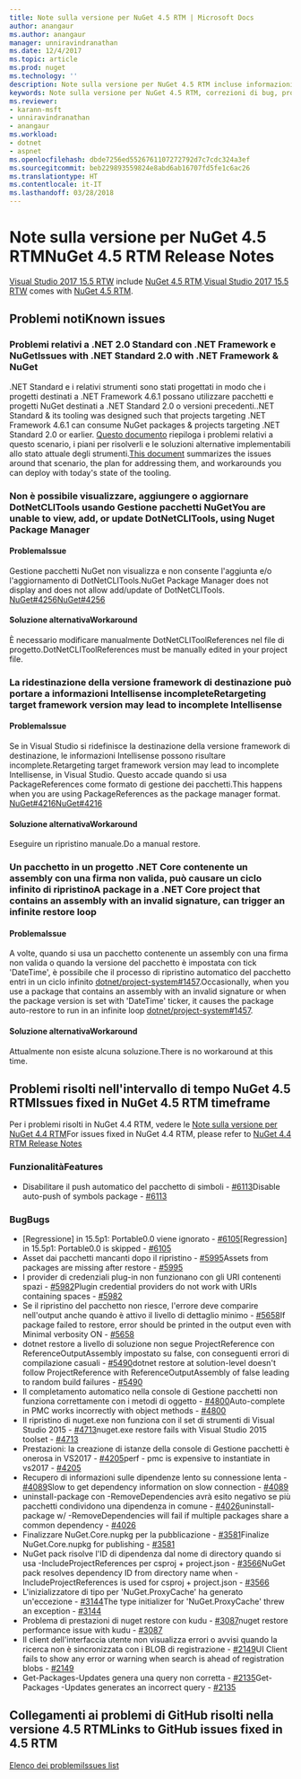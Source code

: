 ```yaml
---
title: Note sulla versione per NuGet 4.5 RTM | Microsoft Docs
author: anangaur
ms.author: anangaur
manager: unniravindranathan
ms.date: 12/4/2017
ms.topic: article
ms.prod: nuget
ms.technology: ''
description: Note sulla versione per NuGet 4.5 RTM incluse informazioni su problemi noti, correzioni di bug e DCR.
keywords: Note sulla versione per NuGet 4.5 RTM, correzioni di bug, problemi noti, funzionalità aggiunte, DCR
ms.reviewer:
- karann-msft
- unniravindranathan
- anangaur
ms.workload:
- dotnet
- aspnet
ms.openlocfilehash: dbde7256ed5526761107272792d7c7cdc324a3ef
ms.sourcegitcommit: beb229893559824e8abd6ab16707fd5fe1c6ac26
ms.translationtype: HT
ms.contentlocale: it-IT
ms.lasthandoff: 03/28/2018
---
```

# <a name="nuget-45-rtm-release-notes"></a><span data-ttu-id="db725-104">Note sulla versione per NuGet 4.5 RTM</span><span class="sxs-lookup"><span data-stu-id="db725-104">NuGet 4.5 RTM Release Notes</span></span>

<span data-ttu-id="db725-105">[Visual Studio 2017 15.5 RTW](https://www.visualstudio.com/news/releasenotes/vs2017-relnotes) include [NuGet 4.5 RTM](https://dist.nuget.org/win-x86-commandline/v4.5.0/nuget.exe).</span><span class="sxs-lookup"><span data-stu-id="db725-105">[Visual Studio 2017 15.5 RTW](https://www.visualstudio.com/news/releasenotes/vs2017-relnotes) comes with [NuGet 4.5 RTM](https://dist.nuget.org/win-x86-commandline/v4.5.0/nuget.exe).</span></span>

## <a name="known-issues"></a><span data-ttu-id="db725-106">Problemi noti</span><span class="sxs-lookup"><span data-stu-id="db725-106">Known issues</span></span>

### <a name="issues-with-net-standard-20-with-net-framework--nuget"></a><span data-ttu-id="db725-107">Problemi relativi a .NET 2.0 Standard con .NET Framework e NuGet</span><span class="sxs-lookup"><span data-stu-id="db725-107">Issues with .NET Standard 2.0 with .NET Framework & NuGet</span></span> 

<span data-ttu-id="db725-108">.NET Standard e i relativi strumenti sono stati progettati in modo che i progetti destinati a .NET Framework 4.6.1 possano utilizzare pacchetti e progetti NuGet destinati a .NET Standard 2.0 o versioni precedenti.</span><span class="sxs-lookup"><span data-stu-id="db725-108">.NET Standard & its tooling was designed such that projects targeting .NET Framework 4.6.1 can consume NuGet packages & projects targeting .NET Standard 2.0 or earlier.</span></span> <span data-ttu-id="db725-109">[Questo documento](https://github.com/dotnet/standard/issues/481) riepiloga i problemi relativi a questo scenario, i piani per risolverli e le soluzioni alternative implementabili allo stato attuale degli strumenti.</span><span class="sxs-lookup"><span data-stu-id="db725-109">[This document](https://github.com/dotnet/standard/issues/481) summarizes the issues around that scenario, the plan for addressing them, and workarounds you can deploy with today's state of the tooling.</span></span>

### <a name="you-are-unable-to-view-add-or-update-dotnetclitools-using-nuget-package-manager"></a><span data-ttu-id="db725-110">Non è possibile visualizzare, aggiungere o aggiornare DotNetCLITools usando Gestione pacchetti NuGet</span><span class="sxs-lookup"><span data-stu-id="db725-110">You are unable to view, add, or update DotNetCLITools, using Nuget Package Manager</span></span>

#### <a name="issue"></a><span data-ttu-id="db725-111">Problema</span><span class="sxs-lookup"><span data-stu-id="db725-111">Issue</span></span>

<span data-ttu-id="db725-112">Gestione pacchetti NuGet non visualizza e non consente l'aggiunta e/o l'aggiornamento di DotNetCLITools.</span><span class="sxs-lookup"><span data-stu-id="db725-112">NuGet Package Manager does not display and does not allow add/update of DotNetCLITools.</span></span> [<span data-ttu-id="db725-113">NuGet#4256</span><span class="sxs-lookup"><span data-stu-id="db725-113">NuGet#4256</span></span>](https://github.com/NuGet/Home/issues/4256)

#### <a name="workaround"></a><span data-ttu-id="db725-114">Soluzione alternativa</span><span class="sxs-lookup"><span data-stu-id="db725-114">Workaround</span></span>

<span data-ttu-id="db725-115">È necessario modificare manualmente DotNetCLIToolReferences nel file di progetto.</span><span class="sxs-lookup"><span data-stu-id="db725-115">DotNetCLIToolReferences must be manually edited in your project file.</span></span>

### <a name="retargeting-target-framework-version-may-lead-to-incomplete-intellisense"></a><span data-ttu-id="db725-116">La ridestinazione della versione framework di destinazione può portare a informazioni Intellisense incomplete</span><span class="sxs-lookup"><span data-stu-id="db725-116">Retargeting target framework version may lead to incomplete Intellisense</span></span>

#### <a name="issue"></a><span data-ttu-id="db725-117">Problema</span><span class="sxs-lookup"><span data-stu-id="db725-117">Issue</span></span>

<span data-ttu-id="db725-118">Se in Visual Studio si ridefinisce la destinazione della versione framework di destinazione, le informazioni Intellisense possono risultare incomplete.</span><span class="sxs-lookup"><span data-stu-id="db725-118">Retargeting target framework version may lead to incomplete Intellisense, in Visual Studio.</span></span> <span data-ttu-id="db725-119">Questo accade quando si usa PackageReferences come formato di gestione dei pacchetti.</span><span class="sxs-lookup"><span data-stu-id="db725-119">This happens when you are using PackageReferences as the package manager format.</span></span> [<span data-ttu-id="db725-120">NuGet#4216</span><span class="sxs-lookup"><span data-stu-id="db725-120">NuGet#4216</span></span>](https://github.com/NuGet/Home/issues/4216)

#### <a name="workaround"></a><span data-ttu-id="db725-121">Soluzione alternativa</span><span class="sxs-lookup"><span data-stu-id="db725-121">Workaround</span></span>

<span data-ttu-id="db725-122">Eseguire un ripristino manuale.</span><span class="sxs-lookup"><span data-stu-id="db725-122">Do a manual restore.</span></span>

### <a name="a-package-in-a-net-core-project-that-contains-an-assembly-with-an-invalid-signature-can-trigger-an-infinite-restore-loop"></a><span data-ttu-id="db725-123">Un pacchetto in un progetto .NET Core contenente un assembly con una firma non valida, può causare un ciclo infinito di ripristino</span><span class="sxs-lookup"><span data-stu-id="db725-123">A package in a .NET Core project that contains an assembly with an invalid signature, can trigger an infinite restore loop</span></span>

#### <a name="issue"></a><span data-ttu-id="db725-124">Problema</span><span class="sxs-lookup"><span data-stu-id="db725-124">Issue</span></span>

<span data-ttu-id="db725-125">A volte, quando si usa un pacchetto contenente un assembly con una firma non valida o quando la versione del pacchetto è impostata con tick 'DateTime', è possibile che il processo di ripristino automatico del pacchetto entri in un ciclo infinito [dotnet/project-system#1457](https://github.com/dotnet/project-system/issues/1457).</span><span class="sxs-lookup"><span data-stu-id="db725-125">Occasionally, when you use a package that contains an assembly with an invalid signature or when the package version is set with 'DateTime' ticker, it causes the package auto-restore to run in an infinite loop [dotnet/project-system#1457](https://github.com/dotnet/project-system/issues/1457).</span></span>

#### <a name="workaround"></a><span data-ttu-id="db725-126">Soluzione alternativa</span><span class="sxs-lookup"><span data-stu-id="db725-126">Workaround</span></span>

<span data-ttu-id="db725-127">Attualmente non esiste alcuna soluzione.</span><span class="sxs-lookup"><span data-stu-id="db725-127">There is no workaround at this time.</span></span>

## <a name="issues-fixed-in-nuget-45-rtm-timeframe"></a><span data-ttu-id="db725-128">Problemi risolti nell'intervallo di tempo NuGet 4.5 RTM</span><span class="sxs-lookup"><span data-stu-id="db725-128">Issues fixed in NuGet 4.5 RTM timeframe</span></span>

<span data-ttu-id="db725-129">Per i problemi risolti in NuGet 4.4 RTM, vedere le [Note sulla versione per NuGet 4.4 RTM](../release-notes/nuget-4.4-RTM.md)</span><span class="sxs-lookup"><span data-stu-id="db725-129">For issues fixed in NuGet 4.4 RTM, please refer to [NuGet 4.4 RTM Release Notes](../release-notes/nuget-4.4-RTM.md)</span></span> 

### <a name="features"></a><span data-ttu-id="db725-130">Funzionalità</span><span class="sxs-lookup"><span data-stu-id="db725-130">Features</span></span>

- <span data-ttu-id="db725-131">Disabilitare il push automatico del pacchetto di simboli - [#6113](https://github.com/NuGet/Home/issues/6113)</span><span class="sxs-lookup"><span data-stu-id="db725-131">Disable auto-push of symbols package - [#6113](https://github.com/NuGet/Home/issues/6113)</span></span>

### <a name="bugs"></a><span data-ttu-id="db725-132">Bug</span><span class="sxs-lookup"><span data-stu-id="db725-132">Bugs</span></span>

- <span data-ttu-id="db725-133">[Regressione] in 15.5p1: Portable0.0 viene ignorato - [#6105](https://github.com/NuGet/Home/issues/6105)</span><span class="sxs-lookup"><span data-stu-id="db725-133">[Regression] in 15.5p1: Portable0.0 is skipped - [#6105](https://github.com/NuGet/Home/issues/6105)</span></span>
- <span data-ttu-id="db725-134">Asset dai pacchetti mancanti dopo il ripristino - [#5995](https://github.com/NuGet/Home/issues/5995)</span><span class="sxs-lookup"><span data-stu-id="db725-134">Assets from packages are missing after restore - [#5995](https://github.com/NuGet/Home/issues/5995)</span></span>
- <span data-ttu-id="db725-135">I provider di credenziali plug-in non funzionano con gli URI contenenti spazi - [#5982](https://github.com/NuGet/Home/issues/5982)</span><span class="sxs-lookup"><span data-stu-id="db725-135">Plugin credential providers do not work with URIs containing spaces - [#5982](https://github.com/NuGet/Home/issues/5982)</span></span>
- <span data-ttu-id="db725-136">Se il ripristino del pacchetto non riesce, l'errore deve comparire nell'output anche quando è attivo il livello di dettaglio minimo - [#5658](https://github.com/NuGet/Home/issues/5658)</span><span class="sxs-lookup"><span data-stu-id="db725-136">If package failed to restore, error should be printed in the output even with Minimal verbosity ON - [#5658](https://github.com/NuGet/Home/issues/5658)</span></span>
- <span data-ttu-id="db725-137">dotnet restore a livello di soluzione non segue ProjectReference con ReferenceOutputAssembly impostato su false, con conseguenti errori di compilazione casuali - [#5490](https://github.com/NuGet/Home/issues/5490)</span><span class="sxs-lookup"><span data-stu-id="db725-137">dotnet restore at solution-level doesn't follow ProjectReference with ReferenceOutputAssembly of false leading to random build failures - [#5490](https://github.com/NuGet/Home/issues/5490)</span></span>
- <span data-ttu-id="db725-138">Il completamento automatico nella console di Gestione pacchetti non funziona correttamente con i metodi di oggetto - [#4800](https://github.com/NuGet/Home/issues/4800)</span><span class="sxs-lookup"><span data-stu-id="db725-138">Auto-complete in PMC works incorrectly with object methods - [#4800](https://github.com/NuGet/Home/issues/4800)</span></span>
- <span data-ttu-id="db725-139">Il ripristino di nuget.exe non funziona con il set di strumenti di Visual Studio 2015 - [#4713](https://github.com/NuGet/Home/issues/4713)</span><span class="sxs-lookup"><span data-stu-id="db725-139">nuget.exe restore fails with Visual Studio 2015 toolset - [#4713](https://github.com/NuGet/Home/issues/4713)</span></span>
- <span data-ttu-id="db725-140">Prestazioni: la creazione di istanze della console di Gestione pacchetti è onerosa in VS2017 - [#4205](https://github.com/NuGet/Home/issues/4205)</span><span class="sxs-lookup"><span data-stu-id="db725-140">perf - pmc is expensive to instantiate in vs2017 - [#4205](https://github.com/NuGet/Home/issues/4205)</span></span>
- <span data-ttu-id="db725-141">Recupero di informazioni sulle dipendenze lento su connessione lenta - [#4089](https://github.com/NuGet/Home/issues/4089)</span><span class="sxs-lookup"><span data-stu-id="db725-141">Slow to get dependency information on slow connection - [#4089](https://github.com/NuGet/Home/issues/4089)</span></span>
- <span data-ttu-id="db725-142">uninstall-package con -RemoveDependencies avrà esito negativo se più pacchetti condividono una dipendenza in comune - [#4026](https://github.com/NuGet/Home/issues/4026)</span><span class="sxs-lookup"><span data-stu-id="db725-142">uninstall-package w/ -RemoveDependencies will fail if multiple packages share a common dependency - [#4026](https://github.com/NuGet/Home/issues/4026)</span></span>
- <span data-ttu-id="db725-143">Finalizzare NuGet.Core.nupkg per la pubblicazione - [#3581](https://github.com/NuGet/Home/issues/3581)</span><span class="sxs-lookup"><span data-stu-id="db725-143">Finalize NuGet.Core.nupkg for publishing - [#3581](https://github.com/NuGet/Home/issues/3581)</span></span>
- <span data-ttu-id="db725-144">NuGet pack risolve l'ID di dipendenza dal nome di directory quando si usa -IncludeProjectReferences per csproj + project.json - [#3566](https://github.com/NuGet/Home/issues/3566)</span><span class="sxs-lookup"><span data-stu-id="db725-144">NuGet pack resolves dependency ID from directory name when -IncludeProjectReferences is used for csproj + project.json - [#3566](https://github.com/NuGet/Home/issues/3566)</span></span>
- <span data-ttu-id="db725-145">L'inizializzatore di tipo per 'NuGet.ProxyCache' ha generato un'eccezione - [#3144](https://github.com/NuGet/Home/issues/3144)</span><span class="sxs-lookup"><span data-stu-id="db725-145">The type initializer for 'NuGet.ProxyCache' threw an exception - [#3144](https://github.com/NuGet/Home/issues/3144)</span></span>
- <span data-ttu-id="db725-146">Problema di prestazioni di nuget restore con kudu - [#3087](https://github.com/NuGet/Home/issues/3087)</span><span class="sxs-lookup"><span data-stu-id="db725-146">nuget restore performance issue with kudu - [#3087](https://github.com/NuGet/Home/issues/3087)</span></span>
- <span data-ttu-id="db725-147">Il client dell'interfaccia utente non visualizza errori o avvisi quando la ricerca non è sincronizzata con i BLOB di registrazione - [#2149](https://github.com/NuGet/Home/issues/2149)</span><span class="sxs-lookup"><span data-stu-id="db725-147">UI Client fails to show any error or warning when search is ahead of registration blobs - [#2149](https://github.com/NuGet/Home/issues/2149)</span></span>
- <span data-ttu-id="db725-148">Get-Packages-Updates genera una query non corretta - [#2135](https://github.com/NuGet/Home/issues/2135)</span><span class="sxs-lookup"><span data-stu-id="db725-148">Get-Packages -Updates generates an incorrect query - [#2135](https://github.com/NuGet/Home/issues/2135)</span></span>

## <a name="links-to-github-issues-fixed-in-45-rtm"></a><span data-ttu-id="db725-149">Collegamenti ai problemi di GitHub risolti nella versione 4.5 RTM</span><span class="sxs-lookup"><span data-stu-id="db725-149">Links to GitHub issues fixed in 4.5 RTM</span></span>

[<span data-ttu-id="db725-150">Elenco dei problemi</span><span class="sxs-lookup"><span data-stu-id="db725-150">Issues list</span></span>](https://github.com/NuGet/Home/issues?q=is%3Aissue+milestone%3A4.5+is%3Aclosed)
